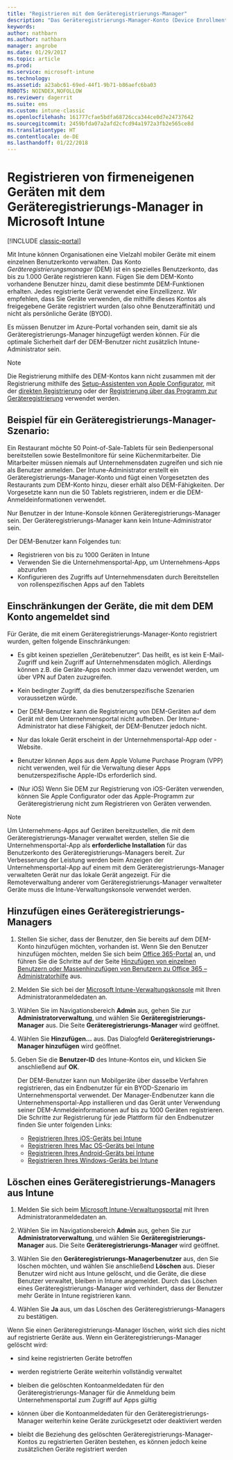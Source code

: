 ```yaml
---
title: "Registrieren mit dem Geräteregistrierungs-Manager"
description: "Das Geräteregistrierungs-Manager-Konto (Device Enrollment Manager, DEM) kann eine große Anzahl gemeinsam genutzter, firmeneigener mobiler Geräte mit einem einzigen Benutzerkonto verwalten."
keywords: 
author: nathbarn
ms.author: nathbarn
manager: angrobe
ms.date: 01/29/2017
ms.topic: article
ms.prod: 
ms.service: microsoft-intune
ms.technology: 
ms.assetid: a23abc61-69ed-44f1-9b71-b86aefc6ba03
ROBOTS: NOINDEX,NOFOLLOW
ms.reviewer: dagerrit
ms.suite: ems
ms.custom: intune-classic
ms.openlocfilehash: 161777cfae5bdfa68726cca344ce0d7e24737642
ms.sourcegitcommit: 2459bfda07a2afd2cfcd94a1972a3fb2e565ce8d
ms.translationtype: HT
ms.contentlocale: de-DE
ms.lasthandoff: 01/22/2018
---
```

# <a name="enroll-corporate-owned-devices-with-the-device-enrollment-manager-in-microsoft-intune"></a>Registrieren von firmeneigenen Geräten mit dem Geräteregistrierungs-Manager in Microsoft Intune

[!INCLUDE [classic-portal](../includes/classic-portal.md)]

Mit Intune können Organisationen eine Vielzahl mobiler Geräte mit einem einzelnen Benutzerkonto verwalten. Das Konto *Geräteregistrierungsmanager* (DEM) ist ein spezielles Benutzerkonto, das bis zu 1.000 Geräte registrieren kann. Fügen Sie dem DEM-Konto vorhandene Benutzer hinzu, damit diese bestimmte DEM-Funktionen erhalten. Jedes registrierte Gerät verwendet eine Einzellizenz. Wir empfehlen, dass Sie Geräte verwenden, die mithilfe dieses Kontos als freigegebene Geräte registriert wurden (also ohne Benutzeraffinität) und nicht als persönliche Geräte (BYOD).  

Es müssen Benutzer im Azure-Portal vorhanden sein, damit sie als Geräteregistrierungs-Manager hinzugefügt werden können. Für die optimale Sicherheit darf der DEM-Benutzer nicht zusätzlich Intune-Administrator sein.

>[!NOTE]
>Die Registrierung mithilfe des DEM-Kontos kann nicht zusammen mit der Registrierung mithilfe des [Setup-Assistenten von Apple Configurator](ios-setup-assistant-enrollment-in-microsoft-intune.md), mit der [direkten Registrierung](ios-direct-enrollment-in-microsoft-intune.md) oder der [Registrierung über das Programm zur Geräteregistrierung](ios-device-enrollment-program-in-microsoft-intune.md) verwendet werden.

## <a name="example-of-a-device-enrollment-manager-scenario"></a>Beispiel für ein Geräteregistrierungs-Manager-Szenario:

Ein Restaurant möchte 50 Point-of-Sale-Tablets für sein Bedienpersonal bereitstellen sowie Bestellmonitore für seine Küchenmitarbeiter. Die Mitarbeiter müssen niemals auf Unternehmensdaten zugreifen und sich nie als Benutzer anmelden. Der Intune-Administrator erstellt ein Geräteregistrierungs-Manager-Konto und fügt einen Vorgesetzten des Restaurants zum DEM-Konto hinzu, dieser erhält also DEM-Fähigkeiten. Der Vorgesetzte kann nun die 50 Tablets registrieren, indem er die DEM-Anmeldeinformationen verwendet.

Nur Benutzer in der Intune-Konsole können Geräteregistrierungs-Manager sein. Der Geräteregistrierungs-Manager kann kein Intune-Administrator sein.

Der DEM-Benutzer kann Folgendes tun:

-   Registrieren von bis zu 1000 Geräten in Intune
-   Verwenden Sie die Unternehmensportal-App, um Unternehmens-Apps abzurufen
-   Konfigurieren des Zugriffs auf Unternehmensdaten durch Bereitstellen von rollenspezifischen Apps auf den Tablets

## <a name="limitations-of-devices-that-are-enrolled-with-a-dem-account"></a>Einschränkungen der Geräte, die mit dem DEM Konto angemeldet sind

Für Geräte, die mit einem Geräteregistrierungs-Manager-Konto registriert wurden, gelten folgende Einschränkungen:

  - Es gibt keinen speziellen „Gerätebenutzer“. Das heißt, es ist kein E-Mail-Zugriff und kein Zugriff auf Unternehmensdaten möglich. Allerdings können z.B. die Geräte-Apps noch immer dazu verwendet werden, um über VPN auf Daten zuzugreifen.

  - Kein bedingter Zugriff, da dies benutzerspezifische Szenarien voraussetzen würde.

  - Der DEM-Benutzer kann die Registrierung von DEM-Geräten auf dem Gerät mit dem Unternehmensportal nicht aufheben. Der Intune-Administrator hat diese Fähigkeit, der DEM-Benutzer jedoch nicht.

  - Nur das lokale Gerät erscheint in der Unternehmensportal-App oder -Website.

  - Benutzer können Apps aus dem Apple Volume Purchase Program (VPP) nicht verwenden, weil für die Verwaltung dieser Apps benutzerspezifische Apple-IDs erforderlich sind.

  - (Nur iOS) Wenn Sie DEM zur Registrierung von iOS-Geräten verwenden, können Sie Apple Configurator oder das Apple-Programm zur Geräteregistrierung nicht zum Registrieren von Geräten verwenden.

> [!NOTE]
> Um Unternehmens-Apps auf Geräten bereitzustellen, die mit dem Geräteregistrierungs-Manager verwaltet werden, stellen Sie die Unternehmensportal-App als **erforderliche Installation** für das Benutzerkonto des Geräteregistrierungs-Managers bereit.
> Zur Verbesserung der Leistung werden beim Anzeigen der Unternehmensportal-App auf einem mit dem Geräteregistrierungs-Manager verwalteten Gerät nur das lokale Gerät angezeigt. Für die Remoteverwaltung anderer vom Geräteregistrierungs-Manager verwalteter Geräte muss die Intune-Verwaltungskonsole verwendet werden.


## <a name="add-a-device-enrollment-manager"></a>Hinzufügen eines Geräteregistrierungs-Managers

1. Stellen Sie sicher, dass der Benutzer, den Sie bereits auf dem DEM-Konto hinzufügen möchten, vorhanden ist. Wenn Sie den Benutzer hinzufügen möchten, melden Sie sich beim [Office 365-Portal](https://go.microsoft.com/fwlink/p/?LinkId=698854) an, und führen Sie die Schritte auf der Seite [Hinzufügen von einzelnen Benutzern oder Massenhinzufügen von Benutzern zu Office 365 – Administratorhilfe](https://support.office.com/article/Add-users-individually-or-in-bulk-to-Office-365-Admin-Help-1970f7d6-03b5-442f-b385-5880b9c256ec) aus.

2. Melden Sie sich bei der [Microsoft Intune-Verwaltungskonsole](https://manage.microsoft.com) mit Ihren Administratoranmeldedaten an.

3. Wählen Sie im Navigationsbereich **Admin** aus, gehen Sie zur **Administratorverwaltung**, und wählen Sie **Geräteregistrierungs-Manager** aus. Die Seite **Geräteregistrierungs-Manager** wird geöffnet.

4. Wählen Sie **Hinzufügen…** aus. Das Dialogfeld **Geräteregistrierungs-Manager hinzufügen** wird geöffnet.

5. Geben Sie die **Benutzer-ID** des Intune-Kontos ein, und klicken Sie anschließend auf **OK**.

   Der DEM-Benutzer kann nun Mobilgeräte über dasselbe Verfahren registrieren, das ein Endbenutzer für ein BYOD-Szenario im Unternehmensportal verwendet. Der Manager-Endbenutzer kann die Unternehmensportal-App installieren und das Gerät unter Verwendung seiner DEM-Anmeldeinformationen auf bis zu 1000 Geräten registrieren. Die Schritte zur Registrierung für jede Plattform für den Endbenutzer finden Sie unter folgenden Links:

   - [Registrieren Ihres iOS-Geräts bei Intune](https://docs.microsoft.com/intune-user-help/enroll-your-device-in-intune-ios)
   - [Registrieren Ihres Mac OS-Geräts bei Intune](https://docs.microsoft.com/intune-user-help/enroll-your-device-in-intune-macos)
   - [Registrieren Ihres Android-Geräts bei Intune](https://docs.microsoft.com/intune-user-help/enroll-your-device-in-intune-android)
   - [Registrieren Ihres Windows-Geräts bei Intune](https://docs.microsoft.com/intune-user-help/enroll-your-device-in-intune-windows)

## <a name="delete-a-device-enrollment-manager-from-intune"></a>Löschen eines Geräteregistrierungs-Managers aus Intune

1.  Melden Sie sich beim [Microsoft Intune-Verwaltungsportal](https://manage.microsoft.com) mit Ihren Administratoranmeldedaten an.

2.  Wählen Sie im Navigationsbereich **Admin** aus, gehen Sie zur **Administratorverwaltung**, und wählen Sie **Geräteregistrierungs-Manager** aus. Die Seite **Geräteregistrierungs-Manager** wird geöffnet.

3.  Wählen Sie den **Geräteregistrierungs-Managerbenutzer** aus, den Sie löschen möchten, und wählen Sie anschließend **Löschen** aus. Dieser Benutzer wird nicht aus Intune gelöscht, und die Geräte, die diese Benutzer verwaltet, bleiben in Intune angemeldet. Durch das Löschen eines Geräteregistrierungs-Manager wird verhindert, dass der Benutzer mehr Geräte in Intune registrieren kann.

4.  Wählen Sie **Ja** aus, um das Löschen des Geräteregistrierungs-Managers zu bestätigen.

Wenn Sie einen Geräteregistrierungs-Manager löschen, wirkt sich dies nicht auf registrierte Geräte aus. Wenn ein Geräteregistrierungs-Manager gelöscht wird:

-   sind keine registrierten Geräte betroffen

-   werden registrierte Geräte weiterhin vollständig verwaltet

-   bleiben die gelöschten Kontoanmeldedaten für den Geräteregistrierungs-Manager für die Anmeldung beim Unternehmensportal zum Zugriff auf Apps gültig

-   können über die Kontoanmeldedaten für den Geräteregistrierungs-Manager weiterhin keine Geräte zurückgesetzt oder deaktiviert werden

-   bleibt die Beziehung des gelöschten Geräteregistrierungs-Manager-Kontos zu registrierten Geräten bestehen, es können jedoch keine zusätzlichen Geräte registriert werden

